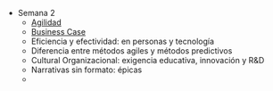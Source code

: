 - Semana 2
	- [Agilidad](Agilidad.md)
	- [Business Case](Business%20Case.md)
	- Eficiencia y efectividad: en personas y tecnología
	- Diferencia entre métodos agiles y métodos predictivos
	- Cultural Organizacional: exigencia educativa, innovación y R&D
	- Narrativas sin formato: épicas
	- 